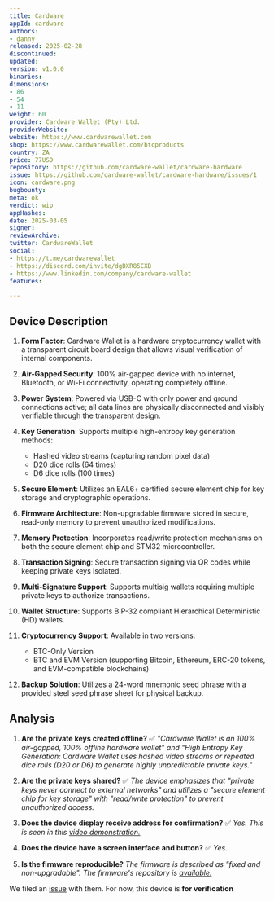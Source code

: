```yaml
---
title: Cardware
appId: cardware
authors:
- danny
released: 2025-02-28
discontinued: 
updated: 
version: v1.0.0
binaries: 
dimensions:
- 86
- 54
- 11  
weight: 60
provider: Cardware Wallet (Pty) Ltd.
providerWebsite: 
website: https://www.cardwarewallet.com
shop: https://www.cardwarewallet.com/btcproducts
country: ZA
price: 77USD
repository: https://github.com/cardware-wallet/cardware-hardware
issue: https://github.com/cardware-wallet/cardware-hardware/issues/1
icon: cardware.png
bugbounty: 
meta: ok
verdict: wip 
appHashes: 
date: 2025-03-05
signer: 
reviewArchive: 
twitter: CardwareWallet
social:
- https://t.me/cardwarewallet
- https://discord.com/invite/dgDXR85CXB
- https://www.linkedin.com/company/cardware-wallet 
features: 

---
```


## Device Description

1. **Form Factor**: Cardware Wallet is a hardware cryptocurrency wallet with a transparent circuit board design that allows visual verification of internal components.

2. **Air-Gapped Security**: 100% air-gapped device with no internet, Bluetooth, or Wi-Fi connectivity, operating completely offline.

3. **Power System**: Powered via USB-C with only power and ground connections active; all data lines are physically disconnected and visibly verifiable through the transparent design.

4. **Key Generation**: Supports multiple high-entropy key generation methods:
   - Hashed video streams (capturing random pixel data)
   - D20 dice rolls (64 times)
   - D6 dice rolls (100 times)

5. **Secure Element**: Utilizes an EAL6+ certified secure element chip for key storage and cryptographic operations.

6. **Firmware Architecture**: Non-upgradable firmware stored in secure, read-only memory to prevent unauthorized modifications.

7. **Memory Protection**: Incorporates read/write protection mechanisms on both the secure element chip and STM32 microcontroller.

8. **Transaction Signing**: Secure transaction signing via QR codes while keeping private keys isolated.

9. **Multi-Signature Support**: Supports multisig wallets requiring multiple private keys to authorize transactions.

10. **Wallet Structure**: Supports BIP-32 compliant Hierarchical Deterministic (HD) wallets.

11. **Cryptocurrency Support**: Available in two versions:
    - BTC-Only Version
    - BTC and EVM Version (supporting Bitcoin, Ethereum, ERC-20 tokens, and EVM-compatible blockchains)

12. **Backup Solution**: Utilizes a 24-word mnemonic seed phrase with a provided steel seed phrase sheet for physical backup.

## Analysis

1. **Are the private keys created offline?** ✅
   *"Cardware Wallet is an 100% air-gapped, 100% offline hardware wallet" and "High Entropy Key Generation: Cardware Wallet uses hashed video streams or repeated dice rolls (D20 or D6) to generate highly unpredictable private keys."*

2. **Are the private keys shared?** ✅
   *The device emphasizes that "private keys never connect to external networks" and utilizes a "secure element chip for key storage" with "read/write protection" to prevent unauthorized access.*

3. **Does the device display receive address for confirmation?** ✅
   *Yes. This is seen in this [video demonstration.](https://youtu.be/ZpyfffAOCTU?si=IHydjxWeRamOB8Np)*

4. **Does the device have a screen interface and button?** ✅
   *Yes.*

5. **Is the firmware reproducible?** 
   *The firmware is described as "fixed and non-upgradable". The firmware's repository is [available.](https://github.com/cardware-wallet/cardware-hardware)*

We filed an [issue](https://github.com/cardware-wallet/cardware-hardware/issues/1) with them. For now, this device is **for verification** 
